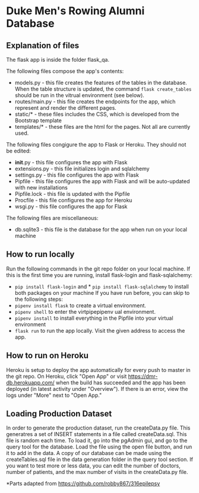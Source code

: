 # Duke Men's Rowing Alumni Database
## Explanation of files
The flask app is inside the folder flask_qa.

The following files compose the app's contents:
* models.py - this file creates the features of the tables in the database. When the table structure is updated, the command `flask create_tables` should be run in the vitrual environment (see below).
* routes/main.py - this file creates the endpoints for the app, which represent and render the different pages.
* static/* - these files includes the CSS, which is developed from the Bootstrap template
* templates/* - these files are the html for the pages. Not all are currently used.

The following files congigure the app to Flask or Heroku. They should not be edited:
* __init__.py - this file configures the app with Flask
* extensions.py - this file initializes login and sqlalchemy
* settings.py - this file configures the app with Flask
* Pipfile - this file configures the app with Flask and will be auto-updated with new installations
* Pipfile.lock - this file is updated with the Pipfile
* Procfile - this file configures the app for Heroku
* wsgi.py - this file configures the app for Flask

The following files are miscellaneous:
* db.sqlite3 - this file is the database for the app when run on your local machine

## How to run locally
Run the following commands in the git repo folder on your local machine.
If this is the first time you are running, install flask-login and flask-sqlalchemy:
* `pip install flask-login` and * `pip install flask-sqlalchemy` to install both packages on your machine
If you have run before, you can skip to the following steps:
* `pipenv install flask` to create a virtual environment.
* `pipenv shell` to enter the virtpipepipenv ual environment.
* `pipenv install` to install everything in the Pipfile into your virtual environment
* `flask run` to run the app locally. 
Visit the given address to access the app.

## How to run on Heroku
Heroku is setup to deploy the app automatically for every push to master in the git repo. On Heroku, click "Open App" or visit https://dmr-db.herokuapp.com/ when the build has succeeded and the app has been deployed (in latest activity under "Overview"). If there is an error, view the logs under "More" next to "Open App."

## Loading Production Dataset
In order to generate the production dataset, run the createData.py file. This generatres a set of INSERT statements in a file called
createData.sql. This file is random each time. To load it, go into the pgAdmin gui, and go to the query tool for the database. Load the file
using the open file button, and run it to add in the data. A copy of our database can be made using the createTables.sql file in the data
generation folder in the query tool section. If you want to test more or less data, you can edit the number of doctors, number of patients,
and the max number of visits in the createData.py file.

*Parts adapted from https://github.com/robby867/316epilepsy 
